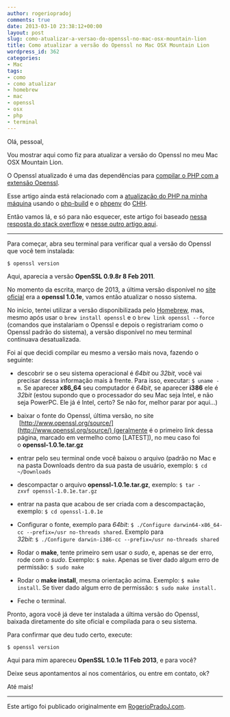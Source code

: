 ```yaml
---
author: rogeriopradoj
comments: true
date: 2013-03-10 23:38:12+00:00
layout: post
slug: como-atualizar-a-versao-do-openssl-no-mac-osx-mountain-lion
title: Como atualizar a versão do Openssl no Mac OSX Mountain Lion
wordpress_id: 362
categories:
- Mac
tags:
- como
- como atualizar
- homebrew
- mac
- openssl
- osx
- php
- terminal
---
```


Olá, pessoal,

Vou mostrar aqui como fiz para atualizar a versão do Openssl no meu Mac OSX Mountain Lion.

O Openssl atualizado é uma das dependências para [compilar o PHP com a extensão Openssl](http://www.php.net/manual/en/openssl.requirements.php).

Esse artigo ainda está relacionado com a [atualização do PHP na minha máquina](http://rogeriopradoj.com/2012/11/20/como-atualizar-a-versao-do-php-no-mac-osx-mountain-lion/) usando o [php-build](http://chh.github.com/php-build/) e o [phpenv](https://github.com/chh/phpenv) do [CHH](https://github.com/CHH).

Então vamos lá, e só para não esquecer, este artigo foi baseado [nessa resposta do stack overflow](http://stackoverflow.com/a/15234017/1330750) e [nesse outro artigo aqui](http://foodpicky.com/?p=99).

---

Para começar, abra seu terminal para verificar qual a versão do Openssl que você tem instalada:

`$ openssl version`

Aqui, aparecia a versão **OpenSSL 0.9.8r 8 Feb 2011**.

No momento da escrita, março de 2013, a última versão disponível no [site oficial](http://www.openssl.org/) era a **openssl 1.0.1e**, vamos então atualizar o nosso sistema.

No início, tentei utilizar a versão disponibilizada pelo [Homebrew](http://mxcl.github.com/homebrew/), mas, mesmo após usar o `brew install openssl` e o `brew link openssl --force` (comandos que instalariam o Openssl e depois o registrariam como o Openssl padrão do sistema), a versão disponível no meu terminal continuava desatualizada.

Foi aí que decidi compilar eu mesmo a versão mais nova, fazendo o seguinte:



	
  * descobrir se o seu sistema operacional é _64bit_ ou _32bit_, você vai precisar dessa informação mais à frente. Para isso, executar: `$ uname -m`. Se aparecer **x86_64** seu computador é _64bit_, se aparecer **i386** ele é _32bit_ (estou supondo que o processador do seu Mac seja Intel, e não seja PowerPC. Ele já é Intel, certo? Se não for, melhor parar por aqui...)

	
  * baixar o fonte do Openssl, última versão, no site  [http://www.openssl.org/source/](http://www.openssl.org/source/) (geralmente é o primeiro link dessa página, marcado em vermelho como [LATEST]), no meu caso foi o **openssl-1.0.1e.tar.gz**

	
  * entrar pelo seu terminal onde você baixou o arquivo (padrão no Mac e na pasta Downloads dentro da sua pasta de usuário, exemplo: `$ cd ~/Downloads`

	
  * descompactar o arquivo **openssl-1.0.1e.tar.gz**, exemplo: `$ tar -zxvf openssl-1.0.1e.tar.gz`

	
  * entrar na pasta que acabou de ser criada com a descompactação, exemplo: `$ cd openssl-1.0.1e`

	
  * Configurar o fonte, exemplo para _64bit_: `$ ./Configure darwin64-x86_64-cc --prefix=/usr no-threads shared`. Exemplo para _32bit_: `$ ./Configure darwin-i386-cc --prefix=/usr no-threads shared`

	
  * Rodar o **make**, tente primeiro sem usar o _sudo_, e, apenas se der erro, rode com o _sudo_. Exemplo: `$ make`. Apenas se tiver dado algum erro de permissão: `$ sudo make`

	
  * Rodar o **make install**, mesma orientação acima. Exemplo: `$ make install`. Se tiver dado algum erro de permissão: `$ sudo make install.`

	
  * Feche o terminal.


Pronto, agora você já deve ter instalada a última versão do Openssl, baixada diretamente do site oficial e compilada para o seu sistema.

Para confirmar que deu tudo certo, execute:

`$ openssl version`

Aqui para mim apareceu **OpenSSL 1.0.1e 11 Feb 2013**, e para você?

Deixe seus apontamentos aí nos comentários, ou entre em contato, ok?

Até mais!

---

Este artigo foi publicado originalmente em [RogerioPradoJ.com](http://rogeriopradoj.com).

